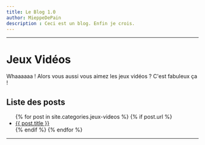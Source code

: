 ```yaml
---
title: Le Blog 1.0
author: MieppeDePain
description : Ceci est un blog. Enfin je crois.
---
```


---
# Jeux Vidéos
Whaaaaaa ! Alors vous aussi vous aimez les jeux vidéos ? C'est fabuleux ça !

## Liste des posts
<ul>
  {% for post in site.categories.jeux-videos %}
    {% if post.url %}
        <li><a href="{{ post.url }}">{{ post.title }}</a></li>
    {% endif %}
  {% endfor %}
</ul>

--- 